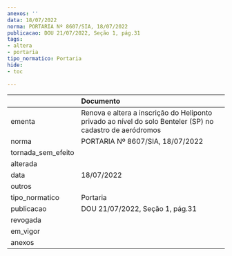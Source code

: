 ```yaml
---
anexos: ''
data: 18/07/2022
norma: PORTARIA Nº 8607/SIA, 18/07/2022
publicacao: DOU 21/07/2022, Seção 1, pág.31
tags:
- altera
- portaria
tipo_normatico: Portaria
hide: 
- toc 
 
---
```


|                    | Documento                                                                                                 |
|:-------------------|:----------------------------------------------------------------------------------------------------------|
| ementa             | Renova e altera a inscrição do Heliponto privado ao nível do solo Benteler (SP) no cadastro de aeródromos |
| norma              | PORTARIA Nº 8607/SIA, 18/07/2022                                                                          |
| tornada_sem_efeito |                                                                                                           |
| alterada           |                                                                                                           |
| data               | 18/07/2022                                                                                                |
| outros             |                                                                                                           |
| tipo_normatico     | Portaria                                                                                                  |
| publicacao         | DOU 21/07/2022, Seção 1, pág.31                                                                           |
| revogada           |                                                                                                           |
| em_vigor           |                                                                                                           |
| anexos             |                                                                                                           |